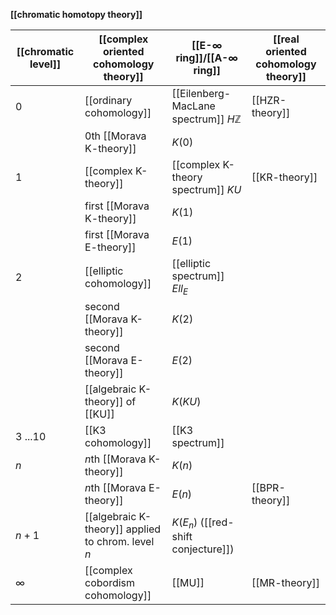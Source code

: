 
**[[chromatic homotopy theory]]**

| [[chromatic level]] | [[complex oriented cohomology theory]] | [[E-∞ ring]]/[[A-∞ ring]] | [[real oriented cohomology theory]] |
|--|--|--|--|
| 0 | [[ordinary cohomology]] | [[Eilenberg-MacLane spectrum]] $H \mathbb{Z}$ | [[HZR-theory]] |
|  | 0th [[Morava K-theory]] | $K(0)$ |  |
| 1 | [[complex K-theory]] | [[complex K-theory spectrum]] $KU$ | [[KR-theory]] |
|   | first [[Morava K-theory]]  | $K(1)$ |  |
|   | first [[Morava E-theory]]  | $E(1)$ |  |
| 2 | [[elliptic cohomology]] | [[elliptic spectrum]] $Ell_E$  |   |
|   | second [[Morava K-theory]] | $K(2)$ |  |
|   | second [[Morava E-theory]] | $E(2)$ |  |
|   | [[algebraic K-theory]] of [[KU]] | $K(KU)$ | |
| 3 ...10 | [[K3 cohomology]] | [[K3 spectrum]] |  | 
| $n$ | $n$th [[Morava K-theory]] | $K(n)$ |   |
|   | $n$th [[Morava E-theory]] | $E(n)$ | [[BPR-theory]] |
| $n+1$ | [[algebraic K-theory]] applied to chrom. level $n$ | $K(E_n)$ ([[red-shift conjecture]]) | |
| $\infty$ | [[complex cobordism cohomology]] | [[MU]]  |  [[MR-theory]] |